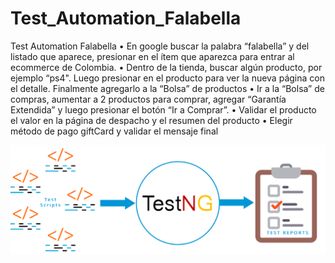 # Test_Automation_Falabella
Test Automation Falabella
•	En google buscar la palabra “falabella” y del listado que aparece, presionar en el ítem que aparezca para entrar al ecommerce de Colombia.
•	Dentro de la tienda, buscar algún producto, por ejemplo “ps4". Luego presionar en el producto para ver la nueva página con el detalle. Finalmente agregarlo a la “Bolsa” de productos
•	Ir a la “Bolsa” de compras, aumentar a 2 productos para comprar, agregar “Garantía Extendida” y luego presionar el botón “Ir a Comprar”.
•	Validar el producto el valor en la página de despacho y el resumen del producto
•	Elegir método de pago giftCard y validar el mensaje final

![](resource/images/testng.png)